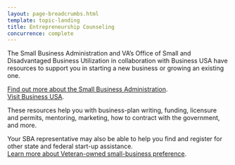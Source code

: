 ```yaml
---
layout: page-breadcrumbs.html
template: topic-landing
title: Entrepreneurship Counseling
concurrence: complete
---
```


<div class="va-introtext">

The Small Business Administration and VA’s Office of Small and Disadvantaged Business Utilization in collaboration with Business USA have resources to support you in starting a new business or growing an existing one. <br>

</div>

[Find out more about the Small Business Administration](https://www.sba.gov/content/veteran-service-disabled-veteran-owned). <br>
[Visit Business USA](http://business.usa.gov/).

These resources help you with business-plan writing, funding, licensure and permits, mentoring, marketing, how to contract with the government, and more.

Your SBA representative may also be able to help you find and register for other state and federal start-up assistance. <br> [Learn more about Veteran-owned small-business preference](/employment/job-seekers/service-disabled/).
